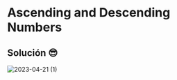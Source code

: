# Ascending and Descending Numbers

## Solución 😎
![2023-04-21 (1)](https://user-images.githubusercontent.com/52138695/233823382-40cc5f0e-6a47-4924-8bdc-79e9be5b5de0.png)
